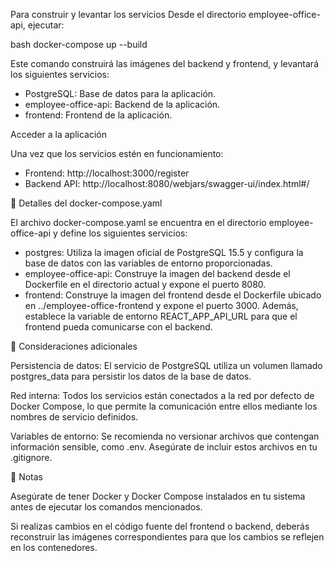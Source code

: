 Para construir y levantar los servicios
Desde el directorio employee-office-api, ejecutar:

bash
docker-compose up --build

Este comando construirá las imágenes del backend y frontend, y levantará los siguientes servicios:

- PostgreSQL: Base de datos para la aplicación.
- employee-office-api: Backend de la aplicación.
- frontend: Frontend de la aplicación.

Acceder a la aplicación

Una vez que los servicios estén en funcionamiento:

- Frontend: http://localhost:3000/register
- Backend API: http://localhost:8080/webjars/swagger-ui/index.html#/

🐳 Detalles del docker-compose.yaml

El archivo docker-compose.yaml se encuentra en el directorio employee-office-api y define los siguientes servicios:

- postgres: Utiliza la imagen oficial de PostgreSQL 15.5 y configura la base de datos con las variables de entorno proporcionadas.
- employee-office-api: Construye la imagen del backend desde el Dockerfile en el directorio actual y expone el puerto 8080.
- frontend: Construye la imagen del frontend desde el Dockerfile ubicado en ../employee-office-frontend y expone el puerto 3000. Además, establece la variable de entorno REACT_APP_API_URL para que el frontend pueda comunicarse con el backend.

📄 Consideraciones adicionales

Persistencia de datos: El servicio de PostgreSQL utiliza un volumen llamado postgres_data para persistir los datos de la base de datos.

Red interna: Todos los servicios están conectados a la red por defecto de Docker Compose, lo que permite la comunicación entre ellos mediante los nombres de servicio definidos.

Variables de entorno: Se recomienda no versionar archivos que contengan información sensible, como .env. Asegúrate de incluir estos archivos en tu .gitignore.

📌 Notas

Asegúrate de tener Docker y Docker Compose instalados en tu sistema antes de ejecutar los comandos mencionados.

Si realizas cambios en el código fuente del frontend o backend, deberás reconstruir las imágenes correspondientes para que los cambios se reflejen en los contenedores.
